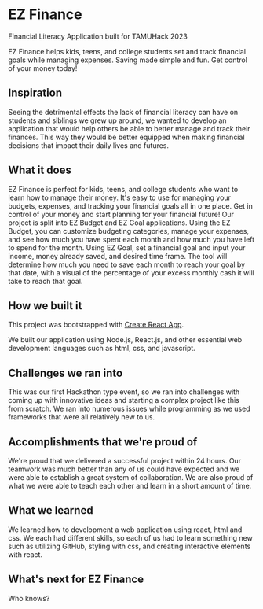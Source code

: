 # EZ Finance
Financial Literacy Application built for TAMUHack 2023

EZ Finance helps kids, teens, and college students set and track financial goals while managing expenses. Saving made simple and fun. Get control of your money today!

## Inspiration
Seeing the detrimental effects the lack of financial literacy can have on students and siblings we grew up around, we wanted to develop an application that would help others be able to better manage and track their finances. This way they would be better equipped when making financial decisions that impact their daily lives and futures.

## What it does
EZ Finance is perfect for kids, teens, and college students who want to learn how to manage their money. It's easy to use for managing your budgets, expenses, and tracking your financial goals all in one place. Get in control of your money and start planning for your financial future! Our project is split into EZ Budget and EZ Goal applications. Using the EZ Budget, you can customize budgeting categories, manage your expenses, and see how much you have spent each month and how much you have left to spend for the month. Using EZ Goal, set a financial goal and input your income, money already saved, and desired time frame. The tool will determine how much you need to save each month to reach your goal by that date, with a visual of the percentage of your excess monthly cash it will take to reach that goal.

## How we built it
This project was bootstrapped with [Create React App](https://github.com/facebook/create-react-app).

We built our application using Node.js, React.js, and other essential web development languages such as html, css, and javascript. 

## Challenges we ran into
This was our first Hackathon type  event, so we ran into challenges with coming up with innovative ideas and starting a complex project like this from scratch. We ran into numerous issues while programming as we used frameworks that were all relatively new to us.

## Accomplishments that we're proud of
We're proud that we delivered a successful project within 24 hours. Our teamwork was much better than any of us could have expected and we were able to establish a great system of collaboration. We are also proud of what we were able to teach each other and learn in a short amount of time.

## What we learned
We learned how to development a web application using react, html and css. We each had different skills, so each of us had to learn something new such as utilizing GitHub, styling with css, and creating interactive elements with react.

## What's next for EZ Finance
Who knows?
